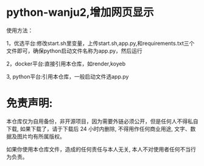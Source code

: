 # python-wanju2,增加网页显示

使用方法：

1，优选平台:修改start.sh里变量，上传start.sh,app.py,和requirements.txt三个文件即可，确保python启动文件名称为app.py，然后运行

2，docker平台:直接引用本仓库，如render,koyeb

3, python平台:引用本仓库，一般启动文件选app.py

# 免责声明:

本仓库仅为自用备份，非开源项目，因为需要外链必须公开，但是任何人不得私自下载, 如果下载了，请于下载后 24 小时内删除, 不得用作任何商业用途, 文字、数据及图片均有所属版权。 

如果你使用本仓库文件，造成的任何责任与本人无关, 本人不对使用者任何不当行为负责。
